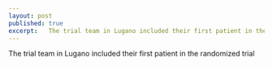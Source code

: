 ```yaml
---
layout: post
published: true
excerpt:   The trial team in Lugano included their first patient in the randomized trial
---
```


The trial team in Lugano included their first patient in the randomized trial

